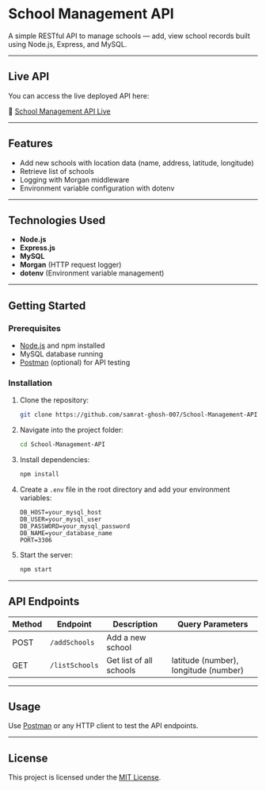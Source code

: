 # School Management API

A simple RESTful API to manage schools — add, view school records built using Node.js, Express, and MySQL.

---

## Live API

You can access the live deployed API here:

🔗 [School Management API Live](https://school-management-api-29y8.onrender.com)

---


## Features

- Add new schools with location data (name, address, latitude, longitude)
- Retrieve list of schools
- Logging with Morgan middleware
- Environment variable configuration with dotenv

---

## Technologies Used

- **Node.js**
- **Express.js**
- **MySQL**
- **Morgan** (HTTP request logger)
- **dotenv** (Environment variable management)


---

## Getting Started

### Prerequisites

- [Node.js](https://nodejs.org/) and npm installed
- MySQL database running
- [Postman](https://www.postman.com/) (optional) for API testing

### Installation

1. Clone the repository:

    ```bash
    git clone https://github.com/samrat-ghosh-007/School-Management-API.git
    ```

2. Navigate into the project folder:

    ```bash
    cd School-Management-API
    ```

3. Install dependencies:

    ```bash
    npm install
    ```

4. Create a `.env` file in the root directory and add your environment variables:

    ```env
    DB_HOST=your_mysql_host
    DB_USER=your_mysql_user
    DB_PASSWORD=your_mysql_password
    DB_NAME=your_database_name
    PORT=3306
    ```

5. Start the server:

    ```bash
    npm start
    ```

---

## API Endpoints

| Method | Endpoint       | Description             | Query Parameters				 |
| ------ | -------------- | ----------------------- |--------------------------------------|
| POST   | `/addSchools`  | Add a new school        | 
| GET    | `/listSchools` | Get list of all schools | latitude (number), longitude (number)|


---

## Usage

Use [Postman](https://www.postman.com/) or any HTTP client to test the API endpoints.

---

## License

This project is licensed under the [MIT License](LICENSE).
